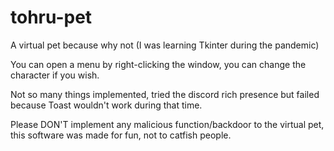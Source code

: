 # tohru-pet
A virtual pet because why not (I was learning Tkinter during the pandemic)

You can open a menu by right-clicking the window, you can change the character if you wish.

Not so many things implemented, tried the discord rich presence but failed because Toast wouldn't work during that time.

Please DON'T implement any malicious function/backdoor to the virtual pet, this software was made for fun, not to catfish people.

